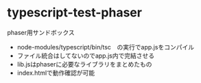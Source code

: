 # typescript-test-phaser

phaser用サンドボックス

* node-modules/typescript/bin/tsc　の実行でapp.jsをコンパイル
* ファイル統合はしてないのでapp.js内で完結させる
* lib.jsはphaserに必要なライブラリをまとめたもの
* index.htmlで動作確認が可能
